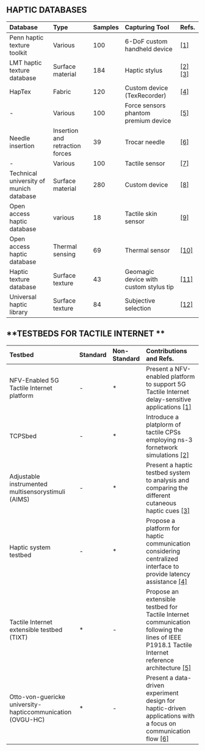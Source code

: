 ## **HAPTIC DATABASES**

|Database|Type|Samples|Capturing Tool|Refs.|
|:--|:--|:--|:-----------|:--|
|Penn haptic texture toolkit        | Various      | 100      | 6-DoF custom handheld device      |[[1]](https://ieeexplore.ieee.org/abstract/document/6775475) |
|LMT haptic texture database     |Surface material  |184  |Haptic stylus |[[2]](https://ieeexplore.ieee.org/abstract/document/8894510) [[3]](https://ieeexplore.ieee.org/abstract/document/7737070)|
|HapTex         | Fabric      | 120      |   Custom device (TexRecorder)     | [[4]]( https://ieeexplore.ieee.org/abstract/document/8816167 )    |
|  -       |Various       | 100      |Force sensors phantom premium device      | [[5]](https://www.mdpi.com/1424-8220/18/1/237)   |
| Needle insertion        | Insertion and retraction forces  |39  |Trocar needle |  [[6]](https://www.sciencedirect.com/science/article/pii/S1751616117300218?via%3Dihub )   |
|  -       | Various      | 100      |Tactile sensor        |   [[7]](https://ieeexplore.ieee.org/abstract/document/8852359)  |
| Technical university of munich database        |Surface material       | 280      | Custom device      |   [[8]](https://ieeexplore.ieee.org/abstract/document/8547512)  |
|  Open access haptic database       | various      | 18      | Tactile skin sensor      |  [[9]](https://ieeexplore.ieee.org/abstract/document/6386142)   |
|  Open access haptic database       |Thermal sensing       | 69      |Thermal sensor       |   [[10]](https://arxiv.org/abs/1711.01490)  |
|  Haptic texture database       | Surface texture      | 43      |Geomagic device with custom stylus tip   |  [[11]](https://ieeexplore.ieee.org/abstract/document/6954342)   |
|  Universal haptic library       | Surface texture      | 84      |Subjective selection       |  [[12]](https://ieeexplore.ieee.org/abstract/document/6954342)   |



## **TESTBEDS FOR TACTILE INTERNET **


|Testbed|Standard|Non-Standard| Contributions and Refs.|
|:--|:--|:--|:--|
|NFV-Enabled 5G Tactile Internet platform  |-|* |Present a NFV-enabled platform to support 5G Tactile Internet delay-sensitive applications [[1]](https://ieeexplore.ieee.org/abstract/document/8718538)|
| TCPSbed | -| * |Introduce a platplorm of tactile CPSs employing ns-3 fornetwork simulations [[2]](https://ieeexplore.ieee.org/abstract/document/8711100)|
| Adjustable instrumented multisensorystimuli (AIMS) |   -  | *   | Present a haptic testbed system to analysis and comparing the different cutaneous haptic cues [[3]](https://ieeexplore.ieee.org/abstract/document/8816086)  |
| Haptic system testbed    |   -  | *   |Propose a platform for haptic communication considering centralized interface to provide latency assistance [[4]](https://ieeexplore.ieee.org/abstract/document/8070953)|
|Tactile Internet extensible testbed (TIXT)  |* |- |Propose an extensible testbed for Tactile Internet communication following the lines of IEEE P1918.1 Tactile Internet reference architecture [[5]](https://ieeexplore.ieee.org/abstract/document/9063407) |
|Otto-von-guericke university-hapticcommunication (OVGU-HC)| * |- |Present a data-driven experiment design for haptic-driven applications with a focus on communication flow [[6]](https://ieeexplore.ieee.org/abstract/document/9217271) |

